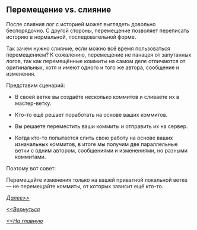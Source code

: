 ## Перемещение vs. слияние

После слияния лог с историей может выглядеть довольно беспорядочно. С другой стороны, перемещение позволяет переписать историю в нормальной, последовательной форме.

Так зачем нужно слияние, если можно всё время пользоваться перемещением? К сожалению, перемещение не панацея от запутанных логов, так как перемещённые коммиты на самом деле отличаются от оригинальных, хотя и имеют одного и того же автора, сообщение и изменения.

Представим сценарий:

- В своей ветке вы создаёте несколько коммитов и сливаете их в мастер-ветку.

- Кто-то ещё решает поработать на основе ваших коммитов.

- Вы решаете переместить ваши коммиты и отправить их на сервер.

- Когда кто-то попытается слить свою работу на основе ваших изначальных коммитов, в итоге мы получим две параллельные ветки с одним автором, сообщениями и изменениями, но разными коммитами.

Поэтому вот совет:

Перемещайте изменения только на вашей приватной локальной ветке — не перемещайте коммиты, от которых зависит ещё кто-то.

[*Далее>>*](/block/block19.md)

[*<<Вернуться*](/block/block17.md)

[*<<На главную*](./readme.md)